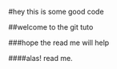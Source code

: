 #hey this is some good code

##welcome to the git tuto

###hope the read me will help

####alas! read me.